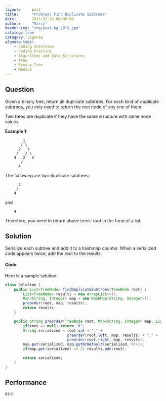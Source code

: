 ```yaml
---
layout:     post
title:      "Problem: Find Duplicate Subtrees"
date:       2015-02-18 00:00:00
author:     "Marcy"
header-img: "img/post-bg-2015.jpg"
catalog: true
category: algnote
algnote-tags:
    - Coding Interview
    - Coding Practice
    - Algorithms and Data Structures
    - Tree
    - Binary Tree
    - Medium
---
```


## Question

Given a binary tree, return all duplicate subtrees. For each kind of duplicate subtrees, you only need to return the root node of any one of them.

Two trees are duplicate if they have the same structure with same node values.

**Example 1:**
```
        1
       / \
      2   3
     /   / \
    4   2   4
       /
      4
```

The following are two duplicate subtrees:

```
      2
     /
    4
```

and

```
    4
```

Therefore, you need to return above trees' root in the form of a list.


## Solution

Serialize each subtree and add it to a hashmap counter. When a serialized code appears twice, add the root to the results.

#### Code

Here is a sample solution.

```java
class Solution {
    public List<TreeNode> findDuplicateSubtrees(TreeNode root) {
        List<TreeNode> results = new ArrayList<>();
        Map<String, Integer> map = new HashMap<String, Integer>();
        preorder(root, map, results);
        return results;
    }

    public String preorder(TreeNode root, Map<String, Integer> map, List<TreeNode> results) {
        if(root == null) return "#";
        String serialized = root.val + "," +
                            preorder(root.left, map, results) + "," +
                            preorder(root.right, map, results);
        map.put(serialized, map.getOrDefault(serialized, 0)+1);
        if(map.get(serialized) == 2) results.add(root);

        return serialized;
    }
}
```

## Performance
`O(n)`
